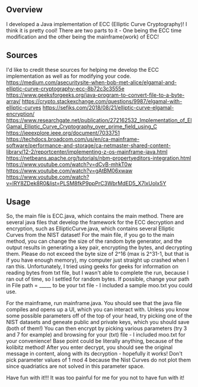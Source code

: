 ## Overview

I developed a Java implementation of ECC (Elliptic Curve Cryptography)! I think it is pretty cool! There are two parts to it - One being the ECC time modification and the other being the mainframe(work) of ECC!

## Sources

I'd like to credit these sources for helping me develop the ECC implementation as well as for modifying your code.
https://medium.com/asecuritysite-when-bob-met-alice/elgamal-and-elliptic-curve-cryptography-ecc-8b72c3c3555e
https://www.geeksforgeeks.org/java-program-to-convert-file-to-a-byte-array/
https://crypto.stackexchange.com/questions/9987/elgamal-with-elliptic-curves
https://sefiks.com/2018/08/21/elliptic-curve-elgamal-encryption/
https://www.researchgate.net/publication/272162532_Implementation_of_ElGamal_Elliptic_Curve_Cryptography_over_prime_field_using_C
https://ieeexplore.ieee.org/document/7033751
https://techdocs.broadcom.com/us/en/ca-mainframe-software/performance-and-storage/ca-netmaster-shared-content-library/12-2/reportcenter/implementing-z-os-mainframe-java.html
https://netbeans.apache.org/tutorials/nbm-propertyeditors-integration.html
https://www.youtube.com/watch?v=dCvB-mhkT0w
https://www.youtube.com/watch?v=gAtBM06xwaw
https://www.youtube.com/watch?v=lRY8ZDek8R0&list=PLSM8fkP9ppPrC3WbrMdED5_X7lxUoIx5Y

## Usage
So, the main file is ECC.java, which contains the main method. There are several java files that develop the framework for the ECC decryption and encryption, such as EllipticCurve.java, which contains several Elliptic Curves from the NIST dataset! For the main file, if you go to the main method, you can change the size of the random byte generator, and the output results in generating a key pair, encrypting the bytes, and decrypting them. Please do not exceed the byte size of 2^16 (max is 2^31-1, but that is if you have enough memory), my computer just straight up crashed when I ran this. Unfortunately, I tried using geeks for geeks for information on reading bytes from txt file, but I wasn't able to complete the run, because I ran out of time, so I settled for random bytes. If possible, change your path in File path = _____ to be your txt file - I included a sample moo.txt you could use.

For the mainframe, run mainframe.java. You should see that the java file compiles and opens up a UI, which you can interact with. Unless you know some possible parameters off of the top of your head, try picking one of the NIST datasets and geneate public and private keys, which you should save (both of them!) You can then encrypt by picking various parameters (try 3 and 7 for example) and browsing for your (txt) file - I included moo.txt for your convenience! Base point could be literally anything, because of the kolibitz method! After you enter decrypt, you should see the original message in content, along with its decryption - hopefully it works! Don't pick parameter values of 1 mod 4 because the Nist Curves do not plot them since quadriatics are not solved in this parameter space.

Have fun with it!!! It was too painful for me for you not to have fun with it!